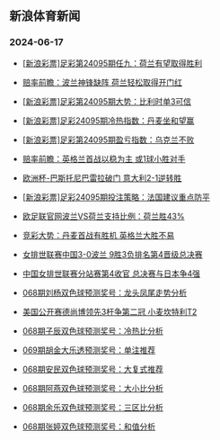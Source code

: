 ## 新浪体育新闻 
### 2024-06-17

+ [[新浪彩票]足彩第24095期任九：荷兰有望取得胜利](https://sports.sina.com.cn/l/2024-06-16/doc-inaywwvk6869256.shtml)

+ [赔率前瞻：波兰神锋缺阵 荷兰轻松取得开门红](https://sports.sina.com.cn/l/2024-06-16/doc-inaywspn6942164.shtml)

+ [[新浪彩票]足彩第24095期大势：比利时单3可信](https://sports.sina.com.cn/l/2024-06-16/doc-inaywwvk6868885.shtml)

+ [[新浪彩票]足彩24095期冷热指数：丹麦坐和望赢](https://sports.sina.com.cn/l/2024-06-16/doc-inaywspq1345876.shtml)

+ [[新浪彩票]足彩第24095期盈亏指数：乌克兰不败](https://sports.sina.com.cn/l/2024-06-16/doc-inaywwvk6870060.shtml)

+ [赔率前瞻：英格兰首战以稳为主 或1球小胜对手](https://sports.sina.com.cn/l/2024-06-16/doc-inaywspn6941107.shtml)

+ [欧洲杯-巴斯托尼巴雷拉破门 意大利2-1逆转胜](https://sports.sina.com.cn/g/seriea/2024-06-16/doc-inaywspn6961992.shtml)

+ [[新浪彩票]足彩24095期投注策略：法国建议重点防平](https://sports.sina.com.cn/l/2024-06-16/doc-inaywwvn1250179.shtml)

+ [欧足联官网波兰VS荷兰支持比例：荷兰胜43%](https://sports.sina.com.cn/l/2024-06-16/doc-inayutwk7818208.shtml)

+ [竞彩大势：丹麦首战有胜机 英格兰大胜不易](https://sports.sina.com.cn/l/2024-06-16/doc-inaywspq1344297.shtml)

+ [女排世联赛中国3-0波兰 9胜3负排名第4晋级总决赛](https://sports.sina.com.cn/others/volleyball/2024-06-16/doc-inayxyhw6398566.shtml)

+ [中国女排世联赛分站赛第4收官 总决赛与日本争4强](https://sports.sina.com.cn/others/volleyball/2024-06-16/doc-inayyeqw0667086.shtml)

+ [068期刘杨双色球预测奖号：龙头凤尾走势分析](https://sports.sina.com.cn/l/2024-06-16/doc-inayximh1066803.shtml)

+ [美国公开赛德尚博领先3杆争第二冠 小麦坎特利T2](https://sports.sina.com.cn/golf/pgatour/2024-06-16/doc-inaywspn6978941.shtml)

+ [068期子辰双色球预测奖号：冷热比分析](https://sports.sina.com.cn/l/2024-06-16/doc-inayxime6685905.shtml)

+ [069期胡金大乐透预测奖号：单注推荐](https://sports.sina.com.cn/l/2024-06-16/doc-inayxime6699800.shtml)

+ [068期安民双色球预测奖号：大复式推荐](https://sports.sina.com.cn/l/2024-06-16/doc-inayxime6685031.shtml)

+ [068期阿燕双色球预测奖号：大小比分析](https://sports.sina.com.cn/l/2024-06-16/doc-inayximh1066557.shtml)

+ [068期余乐双色球预测奖号：三区比分析](https://sports.sina.com.cn/l/2024-06-16/doc-inayximh1067237.shtml)

+ [068期张婷双色球预测奖号：和值分析](https://sports.sina.com.cn/l/2024-06-16/doc-inayximh1066673.shtml)

